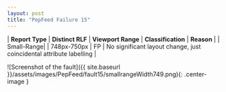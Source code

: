 ```yaml
---
layout: post
title: "PepFeed Failure 15"
---
```

| **Report Type** | **Distinct RLF** | **Viewport Range** | **Classification** | **Reason** |
| Small-Range|  | 748px-750px | FP | No significant layout change, just coincidental attribute labelling | 

![Screenshot of the fault]({{ site.baseurl }}/assets/images/PepFeed/fault15/smallrangeWidth749.png){: .center-image }